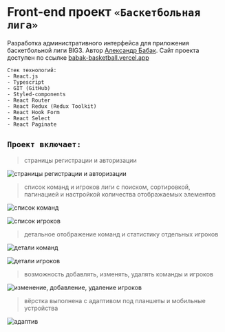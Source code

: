 # Front-end проект `«Баскетбольная лига»`

Разработка административного интерфейса для приложения баскетбольной лиги BIG3. Автор [Александр Бабак](https://bbkshow.github.io/). Сайт проекта доступен по ссылке [babak-basketball.vercel.app](https://babak-basketball.vercel.app/)

```
Стек технологий:
- React.js
- Typescript
- GIT (GitHub)
- Styled-components
- React Router
- React Redux (Redux Toolkit)
- React Hook Form
- React Select
- React Paginate
```

## `Проект включает:`

> страницы регистрации и авторизации

![страницы регистрации и авторизации](https://i.ibb.co/y5QH9y3/sign-up.jpg)

> список команд и игроков лиги с поиском, сортировкой, пагинацией и настройкой количества отображаемых элементов

![список команд](https://i.ibb.co/h84gHYL/card-teams.jpg)

![список игроков](https://i.ibb.co/kQp9GHw/card-players.jpg)

> детальное отображение команд и статистику отдельных игроков

![детали команд](https://i.ibb.co/3BBP72D/details-team.jpg)

![детали игроков](https://i.ibb.co/st5jFj8/details-player.jpg)

> возможность добавлять, изменять, удалять команды и игроков

![изменение, добавление, удаление игроков](https://i.ibb.co/xsY1HHJ/add-player.jpg)

> вёрстка выполнена с адаптивом под планшеты и мобильные устройства

![адаптив](https://i.ibb.co/4gp7ntT/My-Collages-1.jpg)
